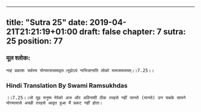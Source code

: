 
---
title: "Sutra 25"
date: 2019-04-21T21:21:19+01:00
draft: false
chapter: 7
sutra: 25
position: 77
---
### मूल श्लोकः:
```
नाहं प्रकाशः सर्वस्य योगमायासमावृतः।मूढोऽयं नाभिजानाति लोको मामजमव्ययम्।।7.25।।

```

### Hindi Translation By Swami Ramsukhdas
```
।।7.25।।जो मूढ़ मनुष्य मेरेको अज और अविनाशी ठीक तरहसे नहीं जानते (मानते) उन सबके सामने योगमायासे अच्छी तरहसे आवृत हुआ मैं प्रकट नहीं होता। 

```

